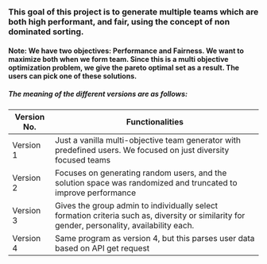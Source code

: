 ### This goal of this project is to generate multiple teams which are both high performant, and fair, using the concept of non dominated sorting. 

#### Note: We have two objectives: Performance and Fairness. We want to maximize both when we form team. Since this is a multi objective optimization problem, we give the pareto optimal set as a result. The users can pick one of these solutions.

##### The meaning of the different versions are as follows:

| Version No. | Functionalities                                                                                               |
|-------------|---------------------------------------------------------------------------------------------------------------|
| Version 1   | Just a vanilla multi-objective team generator with predefined users. We focused on just diversity focused teams |
| Version 2 | Focuses on generating random users, and the solution space was randomized and truncated to improve performance |
| Version 3 | Gives the group admin to individually select formation criteria such as, diversity or similarity for gender, personality, availability each. |
| Version 4 | Same program as version 4, but this parses user data based on API get request |


